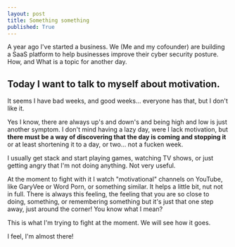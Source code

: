 ```yaml
---
layout: post
title: Something something
published: True
---
```

A year ago I've started a business. We (Me and my cofounder) are building a SaaS platform to help businesses improve their cyber security posture. How, and What is a topic for another day.

## Today I want to talk to myself about motivation. 
It seems I have bad weeks, and good weeks... everyone has that, but I don't like it. 

Yes I know, there are always up's and down's and being high and low is just another symptom. I don't mind having a lazy day, were I lack motivation, but __there must be a way of discovering that the day is coming and stopping it__ or at least shortening it to a day, or two... not a fucken week.

I usually get stack and start playing games, watching TV shows, or just getting angry that I'm not doing anything. Not very useful. 

At the moment to fight with it I watch "motivational" channels on YouTube, like GaryVee or Word Porn, or something similar. It helps a little bit, nut not in full. There is always this feeling, the feeling that you are so close to doing, something, or remembering something but it's just that one step away, just around the corner! You know what I mean?

This is what I'm trying to fight at the moment. We will see how it goes. 

I feel, I'm almost there!